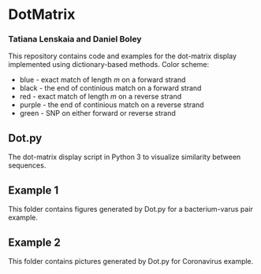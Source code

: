 # DotMatrix
### Tatiana Lenskaia and Daniel Boley

This repository contains code and examples for the dot-matrix display implemented using dictionary-based methods.
Color scheme:
* blue - exact match of length _m_ on a forward strand
* black - the end of continious match on a forward strand
* red - exact match of length _m_ on a reverse strand
* purple - the end of continious match on a reverse strand
* green - SNP on either forward or reverse strand

## Dot.py
The dot-matrix display script in Python 3 to visualize similarity between sequences.

## Example 1
This folder contains figures generated by Dot.py for a bacterium-varus pair example.


## Example 2
This folder contains pictures generated by Dot.py for Coronavirus example.

